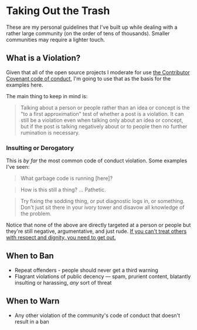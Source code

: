 # Taking Out the Trash

These are my personal guidelines that I've built up while dealing with a rather large community (on the order of tens of thousands). Smaller communities may require a lighter touch.

## What is a Violation?

Given that all of the open source projects I moderate for use [the Contributor Covenant code of conduct][contributor-covenant], I'm going to use that as the basis for the examples here.

The main thing to keep in mind is:

> Talking about a person or people rather than an idea or concept is the "to a first approximation" test of whether a post is a violation. It can still be a violation even when talking only about an idea or concept, but if the post is talking negatively about or to people then no further rumination is necessary.

### Insulting or Derogatory

This is _by far_ the most common code of conduct violation. Some examples I've seen:

> What garbage code is running [here]?

> How is this still a thing? ... Pathetic.

> Try fixing the sodding thing, or put diagnostic logs in, or something. Don't just sit there in your ivory tower and disavow all knowledge of the problem.

Notice that none of the above are directly targeted at a person or people but they're still negative, argumentative, and just rude. [If you can't treat others with respect and dignity, you need to get out.][general-silveras-speech]

[contributor-covenant]: https://www.contributor-covenant.org
[general-silveras-speech]: https://www.youtube.com/watch?v=mU0RfhvYN8s

## When to Ban

* Repeat offenders - people should never get a third warning
* Flagrant violations of public decency &mdash; spam, prurient content, blatantly insulting or harassing, _any_ sort of threat

## When to Warn

* Any other violation of the community's code of conduct that doesn't result in a ban

